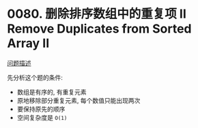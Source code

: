 # 0080. 删除排序数组中的重复项 II Remove Duplicates from Sorted Array II

[问题描述](../problems/0080.remove-duplicates-from-sorted-array-ii/content.html)

先分析这个题的条件:

- 数组是有序的, 有重复元素
- 原地移除部分重复元素, 每个数值只能出现两次
- 要保持原先的顺序
- 空间复杂度是 `O(1)`